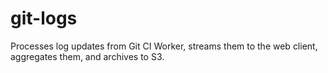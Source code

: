 git-logs
========

Processes log updates from Git CI Worker, streams them to the web client, aggregates them, and archives to S3.
